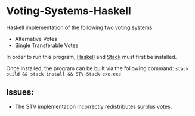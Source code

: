 # Voting-Systems-Haskell
Haskell implementation of the following two voting systems:

- Alternative Votes
- Single Transferable Votes

In order to run this program, [Haskell](https://www.haskell.org/platform/) and [Stack](https://docs.haskellstack.org/en/stable/README/)
must first be installed.

Once installed, the program can be built via the following command:
`stack build && stack install && STV-Stack-exe.exe`

## Issues:

- The STV implementation incorrectly redistributes surplus votes.
